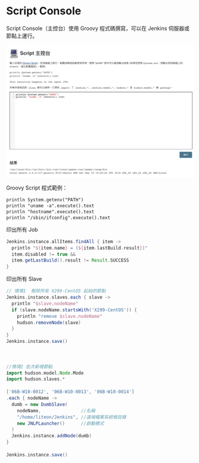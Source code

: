 # Script Console

Script Console（主控台）使用 Groovy 程式碼撰寫，可以在 Jenkins 伺服器或節點上運行。

![](.gitbook/assets/image%20%2899%29.png)

Groovy Script 程式範例：

```text
println System.getenv("PATH")
println "uname -a".execute().text
println "hostname".execute().text
println "/sbin/ifconfig".execute().text
```

印出所有 Job

```groovy
Jenkins.instance.allItems.findAll { item -> 
  println "${item.name} = (${item.lastBuild.result})"
  item.disabled != true &&
  item.getLastBuild().result != Result.SUCCESS
}
```

印出所有 Slave

```groovy
// 情境1  刪除所有 X299-CentOS 起始的節點
Jenkins.instance.slaves.each { slave ->
  println "$slave.nodeName"
  if (slave.nodeName.startsWith('X299-CentOS')) {
    println "remove $slave.nodeName"
    hudson.removeNode(slave)
  }
}
Jenkins.instance.save()



//情境2 批次新增節點
import hudson.model.Node.Mode
import hudson.slaves.*

['06B-W10-0012', '06B-W10-0013', '06B-W10-0014']
.each { nodeName ->
  dumb = new DumbSlave(
    nodeName,				//名稱
    "/home/liteon/Jenkins", //遠端檔案系統根目錄
    new JNLPLauncher() 		//啟動模式
  )
  Jenkins.instance.addNode(dumb)
}

Jenkins.instance.save()
```

